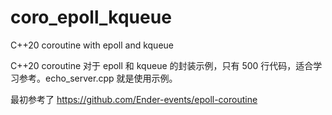 # coro_epoll_kqueue

C++20 coroutine with epoll and kqueue

C++20 coroutine 对于 epoll 和 kqueue 的封装示例，只有 500 行代码，适合学习参考。echo_server.cpp 就是使用示例。


最初参考了 https://github.com/Ender-events/epoll-coroutine
